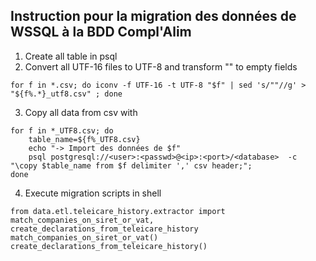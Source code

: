 ## Instruction pour la migration des données de WSSQL à la BDD Compl'Alim

1. Create all table in psql
2. Convert all UTF-16 files to UTF-8 and transform "" to empty fields
~~~
for f in *.csv; do iconv -f UTF-16 -t UTF-8 "$f" | sed 's/""//g' > "${f%.*}_utf8.csv" ; done
~~~
3. Copy all data from csv with
~~~
for f in *_UTF8.csv; do
    table_name=${f%_UTF8.csv}
    echo "-> Import des données de $f"
    psql postgresql://<user>:<passwd>@<ip>:<port>/<database>  -c "\copy $table_name from $f delimiter ',' csv header;";
done
~~~


4. Execute migration scripts in shell
~~~
from data.etl.teleicare_history.extractor import match_companies_on_siret_or_vat, create_declarations_from_teleicare_history
match_companies_on_siret_or_vat()
create_declarations_from_teleicare_history()
~~~
